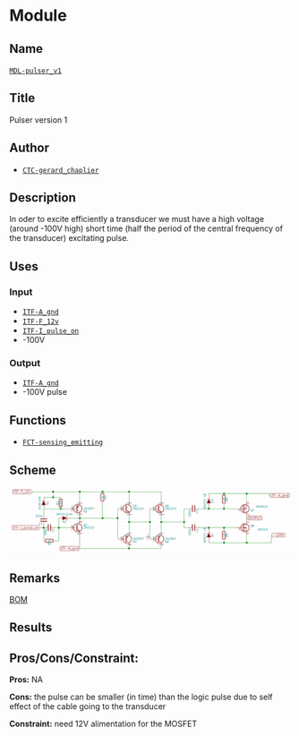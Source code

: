 # Module
<!---![](viewme.png)--->

## Name
[`MDL-pulser_v1`]()

## Title
Pulser version 1

## Author
* [`CTC-gerard_chaplier`]()

## Description
In oder to excite efficiently a transducer we must have a high voltage (around -100V high) short time (half the period of the central frequency of the transducer) excitating pulse.

## Uses
### Input
* [`ITF-A_gnd`]()
* [`ITF-F_12v`]()
* [`ITF-I_pulse_on`]()
* -100V

### Output
* [`ITF-A_gnd`]()
* -100V pulse

## Functions
* [`FCT-sensing_emitting`]()

## Scheme
![](./images/scheme.png)

## Remarks
[BOM](./src/MDL-pulser_v1.csv)

## Results

## Pros/Cons/Constraint:

**Pros:** NA

**Cons:** the pulse can be smaller (in time) than the logic pulse due to self effect of the cable going to the transducer

**Constraint:** need 12V alimentation for the MOSFET

